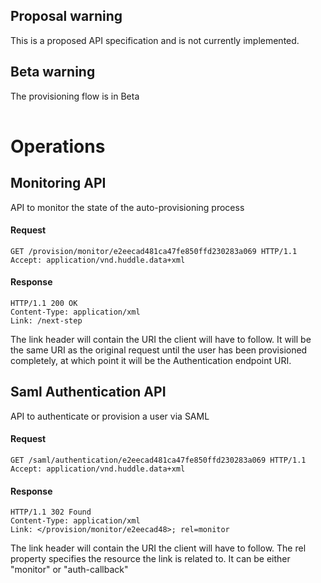 ## Proposal warning ##

This is a proposed API specification and is not currently implemented.

## Beta warning ##

The provisioning flow is in Beta

|  |
|:-|

# Operations #

## Monitoring API ##

API to monitor the state of the auto-provisioning process

#### Request ####
```
GET /provision/monitor/e2eecad481ca47fe850ffd230283a069 HTTP/1.1
Accept: application/vnd.huddle.data+xml
```

#### Response ####

```
HTTP/1.1 200 OK
Content-Type: application/xml
Link: /next-step
```

The link header will contain the URI the client will have to follow. It will be the same URI as the original request until the user has been provisioned completely, at which point it will be the Authentication endpoint URI.

## Saml Authentication API ##

API to authenticate or provision a user via SAML

#### Request ####
```
GET /saml/authentication/e2eecad481ca47fe850ffd230283a069 HTTP/1.1
Accept: application/vnd.huddle.data+xml
```

#### Response ####

```
HTTP/1.1 302 Found
Content-Type: application/xml
Link: </provision/monitor/e2eecad48>; rel=monitor
```

The link header will contain the URI the client will have to follow.
The rel property specifies the resource the link is related to. It can be either "monitor" or "auth-callback"
